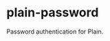 <!-- This file is compiled from plain-passwords/plain/passwords/README.md. Do not edit this file directly. -->

# plain-password

Password authentication for Plain.
